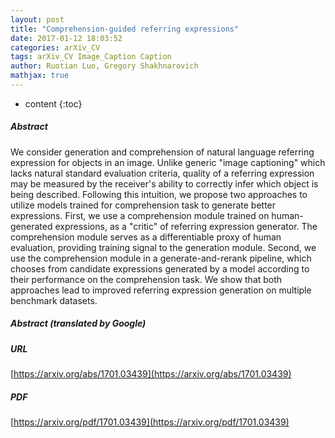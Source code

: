 ```yaml
---
layout: post
title: "Comprehension-guided referring expressions"
date: 2017-01-12 18:03:52
categories: arXiv_CV
tags: arXiv_CV Image_Caption Caption
author: Ruotian Luo, Gregory Shakhnarovich
mathjax: true
---
```


* content
{:toc}

##### Abstract
We consider generation and comprehension of natural language referring expression for objects in an image. Unlike generic "image captioning" which lacks natural standard evaluation criteria, quality of a referring expression may be measured by the receiver's ability to correctly infer which object is being described. Following this intuition, we propose two approaches to utilize models trained for comprehension task to generate better expressions. First, we use a comprehension module trained on human-generated expressions, as a "critic" of referring expression generator. The comprehension module serves as a differentiable proxy of human evaluation, providing training signal to the generation module. Second, we use the comprehension module in a generate-and-rerank pipeline, which chooses from candidate expressions generated by a model according to their performance on the comprehension task. We show that both approaches lead to improved referring expression generation on multiple benchmark datasets.

##### Abstract (translated by Google)


##### URL
[https://arxiv.org/abs/1701.03439](https://arxiv.org/abs/1701.03439)

##### PDF
[https://arxiv.org/pdf/1701.03439](https://arxiv.org/pdf/1701.03439)

